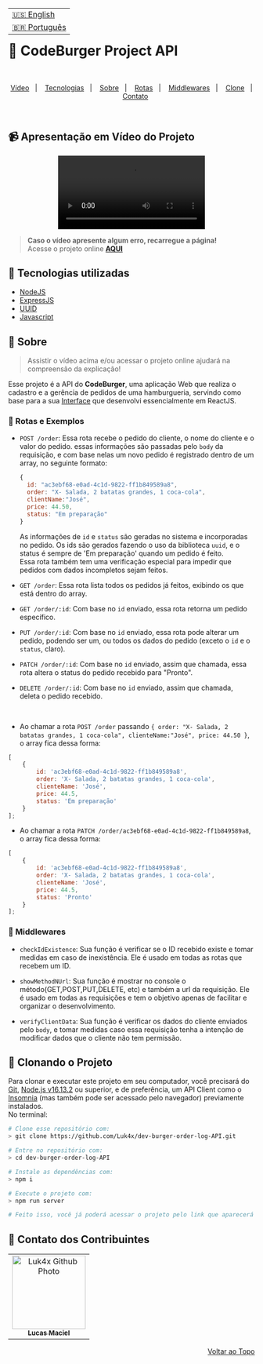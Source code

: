 <table align="right">
  <tr>
    <td>
      <a href="readme-en.md">🇺🇸 English</a>
    </td>
  </tr>
  <tr>
    <td>
      <a href="README.md">🇧🇷 Português</a>
    </td>
  </tr>
</table>
<br>

# 🍔 CodeBurger Project API

<br>
<p align="center">
  <a href="#-apresentação-em-vídeo-do-projeto">Vídeo</a>&nbsp;&nbsp;&nbsp;|&nbsp;&nbsp;&nbsp;
  <a href="#-tecnologias-utilizadas">Tecnologias</a>&nbsp;&nbsp;&nbsp;|&nbsp;&nbsp;&nbsp;
  <a href="#-sobre">Sobre</a>&nbsp;&nbsp;&nbsp;|&nbsp;&nbsp;&nbsp;
  <a href="#-rotas-e-exemplos">Rotas</a>&nbsp;&nbsp;&nbsp;|&nbsp;&nbsp;&nbsp;
  <a href="#-middlewares">Middlewares</a>&nbsp;&nbsp;&nbsp;|&nbsp;&nbsp;&nbsp;
  <a href="#-clonando-o-projeto">Clone</a>&nbsp;&nbsp;&nbsp;|&nbsp;&nbsp;&nbsp;
  <a href="#-contato-dos-contribuintes">Contato</a>
</p>
<br>

## 📹 Apresentação em Vídeo do Projeto
<div align="center">
  <video src="https://user-images.githubusercontent.com/86276393/165772574-ff4b0ddf-12ab-4430-a444-1531fbd85aca.mp4">
</div>

> **Caso o vídeo apresente algum erro, recarregue a página!**<br>
> Acesse o projeto online **[AQUI](https://luk4x-codeburgerv1-api.herokuapp.com/order)**

## 🚀 Tecnologias utilizadas

- [NodeJS](https://nodejs.org)
- [ExpressJS](https://expressjs.com/)
- [UUID](https://www.uuidgenerator.net/)
- [Javascript](https://developer.mozilla.org/en-US/docs/Web/JavaScript)

## 📝 Sobre

> Assistir o vídeo acima e/ou acessar o projeto online ajudará na compreensão da explicação!

Esse projeto é a API do **CodeBurger**, uma aplicação Web que realiza o cadastro e a gerência de pedidos de uma hamburgueria, servindo como base para a sua [Interface](https://github.com/Luk4x/dev-burger-order-log-interface) que desenvolvi essencialmente em ReactJS.

### 📃 Rotas e Exemplos
-   `POST /order`: Essa rota recebe o pedido do cliente, o nome do cliente e o valor do pedido. essas informações são passadas pelo `body` da requisição, e com base nelas um novo pedido é registrado dentro de um array, no seguinte formato:
    
    ```js
    {
      id: "ac3ebf68-e0ad-4c1d-9822-ff1b849589a8",
      order: "X- Salada, 2 batatas grandes, 1 coca-cola",
      clientName:"José",
      price: 44.50,
      status: "Em preparação"
    }
    ```

    As informações de `id` e `status` são geradas no sistema e incorporadas no pedido. Os ids são gerados fazendo o uso da biblioteca `uuid`, e o status é sempre de 'Em preparação' quando um pedido é feito.<br>
    Essa rota também tem uma verificação especial para impedir que pedidos com dados incompletos sejam feitos.

-   `GET /order`: Essa rota lista todos os pedidos já feitos, exibindo os que está dentro do array.

-   `GET /order/:id`: Com base no `id` enviado, essa rota retorna um pedido específico.

-   `PUT /order/:id`: Com base no `id` enviado, essa rota pode alterar um pedido, podendo ser um, ou todos os dados do pedido (exceto o `id` e o `status`, claro).

-   `PATCH /order/:id`: Com base no `id` enviado, assim que chamada, essa rota altera o status do pedido recebido para "Pronto".

-   `DELETE /order/:id`:  Com base no `id` enviado, assim que chamada, deleta o pedido recebido.

<br>

- Ao chamar a rota `POST /order` passando `{ order: "X- Salada, 2 batatas grandes, 1 coca-cola", clienteName:"José", price: 44.50 }`, o array fica dessa forma:

```js
[
    {
        id: 'ac3ebf68-e0ad-4c1d-9822-ff1b849589a8',
        order: 'X- Salada, 2 batatas grandes, 1 coca-cola',
        clienteName: 'José',
        price: 44.5,
        status: 'Em preparação'
    }
];
```

- Ao chamar a rota `PATCH /order/ac3ebf68-e0ad-4c1d-9822-ff1b849589a8`, o array fica dessa forma:

```js
[
    {
        id: 'ac3ebf68-e0ad-4c1d-9822-ff1b849589a8',
        order: 'X- Salada, 2 batatas grandes, 1 coca-cola',
        clienteName: 'José',
        price: 44.5,
        status: 'Pronto'
    }
];
```

### 🔑 Middlewares
- `checkIdExistence`: Sua função é verificar se o ID recebido existe e tomar medidas em caso de inexistência. Ele é usado em todas as rotas que recebem um ID.

- `showMethodNUrl`: Sua função é mostrar no console o método(GET,POST,PUT,DELETE, etc) e também a url da requisição. Ele é usado em todas as requisições e tem o objetivo apenas de facilitar e organizar o desenvolvimento.

- `verifyClientData`: Sua função é verificar os dados do cliente enviados pelo `body`, e tomar medidas caso essa requisição tenha a intenção de modificar dados que o cliente não tem permissão.

## 📖 Clonando o Projeto

Para clonar e executar este projeto em seu computador, você precisará do [Git](https://git-scm.com/), [Node.js v16.13.2](https://nodejs.org/en/) ou superior, e de preferência, um API Client como o [Insomnia](https://insomnia.rest/) (mas também pode ser acessado pelo navegador) previamente instalados.<br>No terminal:

```bash
# Clone esse repositório com:
> git clone https://github.com/Luk4x/dev-burger-order-log-API.git

# Entre no repositório com:
> cd dev-burger-order-log-API

# Instale as dependências com: 
> npm i

# Execute o projeto com:
> npm run server

# Feito isso, você já poderá acessar o projeto pelo link que aparecerá no terminal! (algo como http://localhost:3000/ ou http://127.0.0.1:5173/)
```

## 🤝 Contato dos Contribuintes

<table>
  <tr>
    <td align="center">
      <a href="https://www.linkedin.com/in/lucasmacielf/">
        <img src="https://avatars.githubusercontent.com/Luk4x" width="150px;" alt="Luk4x Github Photo"/><br>
        <sub>
          <b>Lucas Maciel</b>
        </sub>
      </a>
    </td>
  </tr>
</table>

<p align="right">
  <a href="#-codeburger-project-api">Voltar ao Topo</a>
</p>
